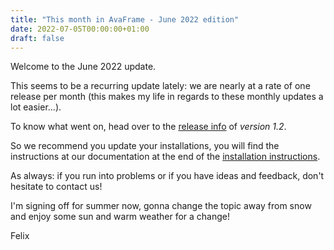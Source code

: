 ```yaml
---
title: "This month in AvaFrame - June 2022 edition"
date: 2022-07-05T00:00:00+01:00
draft: false
---
```


Welcome to the June 2022 update.

This seems to be a recurring update lately: we are nearly at a rate of one release per month (this makes
my life in regards to these monthly updates a lot easier...).

To know what went on, head over to the [release info](/posts/version1_2/) of *version 1.2*.

So we recommend you update your installations, you will find the instructions at our
documentation at the end of the [installation instructions](https://docs.avaframe.org/en/latest/installation.html).

As always: if you run into problems or if you have ideas and feedback, don't hesitate to contact us!

I'm signing off for summer now, gonna change the topic away from snow and enjoy some sun and warm weather for a change!

Felix
